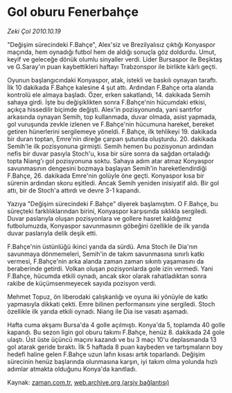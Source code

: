 # Gol oburu Fenerbahçe

*Zeki Çol 2010.10.19*

<td class="columnist-detail">
<p>"Değişim sürecindeki F.Bahçe", Alex'siz ve Brezilyalısız çıktığı Konyaspor maçında, hem oynadığı futbol hem de aldığı sonuçla göz doldurdu. Umut, keyif ve geleceğe dönük olumlu sinyaller verdi. Lider Bursaspor ile Beşiktaş ve G.Saray'ın puan kaybettikleri haftayı Trabzonspor ile birlikte kârlı geçti.</p>
<p>
<div id="haberMetinDiv">
<p>Oyunun başlangıcındaki Konyaspor, atak, istekli ve baskılı oynayan taraftı. İlk 10 dakikada F.Bahçe kalesine 4 şut attı. Ardından F.Bahçe orta alanda kontrolü ele almaya başladı. Özer, erken sakatlandı, 14. dakikada Semih sahaya girdi. İşte bu değişiklikten sonra F.Bahçe'nin hücumdaki etkisi, açıkça hissedilir biçimde değişti. Alex'in pozisyonunda, yani santrfor arkasında oynayan Semih, top kullanmada, duvar olmada, asist yapmada, gol vuruşunda zevkle izlenen ve F.Bahçe'nin hücumuna hareket, bereket getiren hünerlerini sergilemeye yöneldi. F.Bahçe, ilk tehlikeyi 19. dakikada bir duran toptan, Emre'nin direğe çarpan şutunda oluşturdu. 20. dakikada Semih'le ilk pozisyonuna girmişti. Semih hemen bu pozisyonun ardından nefis bir duvar pasıyla Stoch'u, kısa bir süre sonra da sağdan ortaladığı topta Niang'ı gol pozisyonuna soktu. Sahaya adım atar atmaz Konyaspor savunmasının dengesini bozmaya başlayan Semih'in hareketlendirdiği F.Bahçe, 26. dakikada Emre'nin golüyle öne geçti. Konyaspor kısa bir sürenin ardından skoru eşitledi. Ancak Semih yeniden inisiyatif aldı. Bir gol attı, bir de Stoch'a attırdı ve devre 3-1 kapandı.
<p>Yazıya "Değişim sürecindeki F.Bahçe" diyerek başlamıştım. O F.Bahçe, bu süreçteki farklılıklarından birini, Konyaspor karşısında sıklıkla sergiledi. Duvar paslarıyla oluşan pozisyonlara ve gollere hasret kaldığımız futbolumuzda, Konyaspor savunmasının göbeğini özellikle de ilk yarıda duvar paslarıyla delik deşik etti.
<p>F.Bahçe'nin üstünlüğü ikinci yarıda da sürdü. Ama Stoch ile Dia'nın savunmaya dönmemeleri, Semih'in de takım savunmasına sınırlı katkı vermesi, F.Bahçe'nin arka alanda zaman zaman sıkıntı yaşamasını da beraberinde getirdi. Volkan oluşan pozisyonlarda gole izin vermedi. Yani F.Bahçe, hücumda etkili oynadı, ancak skor olarak rahatladıktan sonra rakibe de küçümsenmeyecek sayıda pozisyon verdi.
<p>Mehmet Topuz, ön liberodaki çalışkanlığı ve oyuna iki yönüyle de katkı yapmasıyla dikkati çekti. Emre bilinen performansını yine sergiledi. Stoch özellikle ilk yarıda etkili oynadı. Niang ile Dia ise vasatı aşamadı.
<p>Hafta cuma akşamı Bursa'da 4 golle açılmıştı. Konya'da 5, toplamda 40 golle kapandı. Bu sezon ligin gol oburu takımı F.Bahçe, henüz 8. dakikada 24 gole ulaştı. Üst üste üçüncü maçını kazandı ve bu 3 maçı 10'u deplasmanda 13 gol atarak geride bıraktı. İlk 5 haftada 8 puan kaybeden ve tartışmaların boy hedefi haline gelen F.Bahçe uzun lafın kısası artık toparlandı. Değişim sürecinin henüz başlarında olunmasına karşın, iyi takım olma yolunda hızlı adımlar atmakta olduğunu Konya'da kanıtladı.</p></p></p></p></p></div>
</p>
<a href="http://web.archive.org/web/20101223140549/mailto:/">
</a></td>

Kaynak: [zaman.com.tr](http://zaman.com.tr/yazar.do?yazino=1042041), [web.archive.org (arşiv bağlantısı)](http://web.archive.org/web/20101223140549/http://zaman.com.tr/yazar.do?yazino=1042041)
